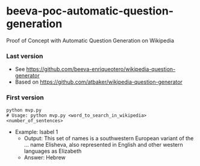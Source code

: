 # beeva-poc-automatic-question-generation
Proof of Concept with Automatic Question Generation on Wikipedia

### Last version
* See https://github.com/beeva-enriqueotero/wikipedia-question-generator
* Based on https://github.com/atbaker/wikipedia-question-generator


### First version
```
python mvp.py
# Usage: python mvp.py <word_to_search_in_wikipedia> <number_of_sentences>
```
* Example: Isabel 1
  * Output: This set of names is a southwestern European variant of the ... name Elisheva, also represented in English and other western languages as Elizabeth
  * Answer: 
Hebrew



